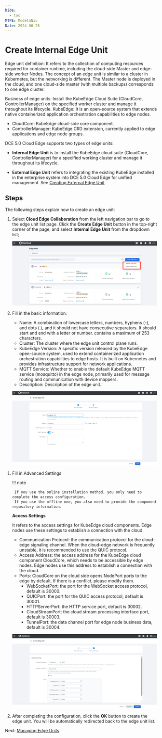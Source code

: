```yaml
---
hide:
  - toc
MTPE: ModetaNiu
Date: 2024-06-28
---
```


# Create Internal Edge Unit

Edge unit definition: It refers to the collection of computing resources required for container runtime, 
including the cloud-side Master and edge-side worker Nodes. The concept of an edge unit is similar to a cluster 
in Kubernetes, but the networking is different. The Master node is deployed in the cloud, and one cloud-side master 
(with multiple backups) corresponds to one edge cluster.

Business of edge units: Install the KubeEdge Cloud Suite (CloudCore, ControllerManager) on the specified worker cluster 
and manage it throughout its lifecycle. KubeEdge: It is an open-source system that extends native containerized application 
orchestration capabilities to edge nodes.

- CloudCore: KubeEdge cloud-side core component.
- ControllerManager: KubeEdge CRD extension, currently applied to edge applications and edge node groups.

DCE 5.0 Cloud Edge supports two types of edge units:

- **Internal Edge Unit** is to install the KubeEdge cloud suite (CloudCore, ControllerManager) for 
  a specified working cluster and manage it throughout its lifecycle.

- **External Edge Unit** refers to integrating the existing KubeEdge installed in the enterprise system 
  into DCE 5.0 Cloud Edge for unified management. See [Creating External Edge Unit](./create-external-unit.md)

## Steps

The following steps explain how to create an edge unit:

1. Select __Cloud Edge Collaboration__ from the left navigation bar to go to the edge unit list page. Click the __Create Edge Unit__ button in the top-right corner of the page, and select __Internal Edge Unit__ from the dropdown list;

    ![Create Internal Edge Unit](../../images/create-edgeunit-01.png)

1. Fill in the basic information:

    - Name: A combination of lowercase letters, numbers, hyphens (-), and dots (.), and it should not have consecutive separators. 
      It should start and end with a letter or number. contains a maximum of 253 characters.
    - Cluster: The cluster where the edge unit control plane runs.
    - KubeEdge Version: A specific version released by the KubeEdge open-source system, used to extend 
      containerized application orchestration capabilities to edge hosts. It is built on Kubernetes and 
      provides infrastructure support for network applications.
    - MQTT Service: Whether to enable the default KubeEdge MQTT service (mosquitto) in the edge node, 
      primarily used for message routing and communication with device mappers.

    <!--- Edge Component Replicas: The number of replicas of cloud-side edge components to ensure high availability when cloud-side nodes fail.-->

    - Description: Description of the edge unit.

    ![Basic Info](../../images/create-edgeunit-20.png)

<!-- 3. Component Repository Settings. Configuration for KubeEdge and Kant cloud component repositories:

    - KubeEdge Image Repository: The image repository for KubeEdge cloud components.
        - Default: The system-provided default image repository address, storing images of KubeEdge cloud components such as cloudcore.
        - Custom: If the user stores KubeEdge cloud component images in their own image repository, they can choose a custom repository address.

    - KubeEdge Helm Repository: The Helm application repository for KubeEdge. If the desired Helm repository is not available in the dropdown options, you can click the __Create Repository__ button on the right to create a new Helm repository.

    - Kant Image Repository: The image repository for the required cloud components, where "Kant" refers to the cloud-edge collaboration module.
        - Default: The system-provided default image repository address, storing images of the required cloud components for the cloud-edge collaboration module, such as kant-worker-admission.
        - Custom: If the user stores the required cloud component images in their own image repository, they can choose a custom repository address.

    - Kant Helm Repository: The Helm application repository for the required cloud components, where "Kant" refers to the cloud-edge collaboration module. If the desired Helm repository is not available in the dropdown options, you can click the __Create Repository__ button on the right to create a new Helm repository.

    ![Component Repository Settings](../../images/create-edgeunit-02.png)

    !!! note

        If you want to modify the default values for KubeEdge and Kant image repositories, you can navigate to the **Global cluster kant-system namespace** and modify the corresponding parameters in the ConfigMap configuration file: kubeedgeImageRepo and kantImageRepo.
        
        - ConfigMap configuration file name: dynamic-properties-config
        - Example parameters are as follows:

        ```yaml
        data:
          kantAPIServerProperties: |-
           {
            ...
            # Default values for KubeEdge and Kant image repositories
            "kubeedgeImageRepo": "docker.m.daocloud.io/kubeedge",
            "kantImageRepo": "release-ci.daocloud.io/kant",
           }
        ``` -->

1. Fill in Advanced Settings

    !!! note

        If you use the online installation method, you only need to complete the access configuration. 
        If you use the offline one, you also need to provide the component repository information.

    **Access Settings**

    It refers to the access settings for KubeEdge cloud components. Edge nodes use these settings to establish a connection with the cloud.

    - Communication Protocol: the communication protocol for the cloud-edge signaling channel. When the cloud-edge network 
      is frequently unstable, it is recommended to use the QUIC protocol.
    - Access Address: the access address for the KubeEdge cloud component CloudCore, which needs to be accessible by edge nodes. 
      Edge nodes use this address to establish a connection with the cloud.
    - Ports: CloudCore on the cloud side opens NodePort ports to the edge by default. If there is a conflict, please modify them.
        - WebSocketPort: the port for the WebSocket access protocol, default is 30000.
        - QUICPort: the port for the QUIC access protocol, default is 30001.
        - HTTPServerPort: the HTTP service port, default is 30002.
        - CloudStreamPort: the cloud stream processing interface port, default is 30003.
        - TunnelPort: the data channel port for edge node business data, default is 30004.

    ![Network Config](../../images/create-edgeunit-21.png)

5. After completing the configuration, click the __OK__ button to create the edge unit. You will be automatically redirected back to the edge unit list.

Next: [Managing Edge Units](./manage-unit.md)
